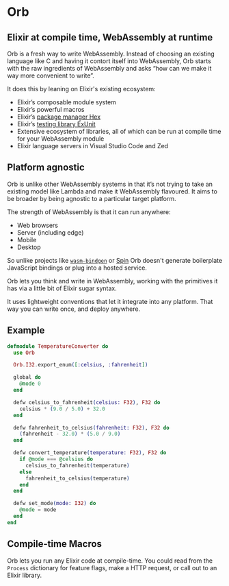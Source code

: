 # Orb

## Elixir at compile time, WebAssembly at runtime

Orb is a fresh way to write WebAssembly. Instead of choosing an existing language like C and having it contort itself into WebAssembly, Orb starts with the raw ingredients of WebAssembly and asks “how can we make it way more convenient to write”.

It does this by leaning on Elixir's existing ecosystem:

- Elixir’s composable module system
- Elixir’s powerful macros
- Elixir’s [package manager Hex](https://hex.pm)
- Elixir’s [testing library ExUnit](https://hexdocs.pm/ex_unit/ExUnit.html)
- Extensive ecosystem of libraries, all of which can be run at compile time for your WebAssembly module
- Elixir language servers in Visual Studio Code and Zed

## Platform agnostic

Orb is unlike other WebAssembly systems in that it’s not trying to take an existing model like Lambda and make it WebAssembly flavoured. It aims to be broader by being agnostic to a particular target platform.

The strength of WebAssembly is that it can run anywhere:

- Web browsers
- Server (including edge)
- Mobile
- Desktop

So unlike projects like [`wasm-bindgen`](https://github.com/rustwasm/wasm-bindgen) or [Spin](https://github.com/fermyon/spin) Orb doesn't generate boilerplate JavaScript bindings or plug into a hosted service.

Orb lets you think and write in WebAssembly, working with the primitives it has via a little bit of Elixir sugar syntax.

It uses lightweight conventions that let it integrate into any platform. That way you can write once, and deploy anywhere.

## Example

```elixir
defmodule TemperatureConverter do
  use Orb

  Orb.I32.export_enum([:celsius, :fahrenheit])

  global do
    @mode 0
  end

  defw celsius_to_fahrenheit(celsius: F32), F32 do
    celsius * (9.0 / 5.0) + 32.0
  end

  defw fahrenheit_to_celsius(fahrenheit: F32), F32 do
    (fahrenheit - 32.0) * (5.0 / 9.0)
  end

  defw convert_temperature(temperature: F32), F32 do
    if @mode === @celsius do
      celsius_to_fahrenheit(temperature)
    else
      fahrenheit_to_celsius(temperature)
    end
  end

  defw set_mode(mode: I32) do
    @mode = mode
  end
end
```

## Compile-time Macros

Orb lets you run any Elixir code at compile-time. You could read from the `Process` dictionary for feature flags, make a HTTP request, or call out to an Elixir library.
